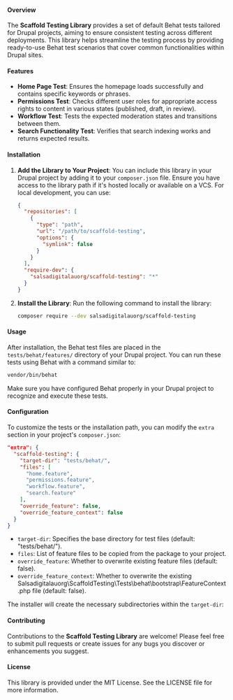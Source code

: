 #### Overview

The **Scaffold Testing Library** provides a set of default Behat tests tailored for Drupal projects, aiming to ensure consistent testing across different deployments. This library helps streamline the testing process by providing ready-to-use Behat test scenarios that cover common functionalities within Drupal sites.

#### Features

- **Home Page Test**: Ensures the homepage loads successfully and contains specific keywords or phrases.
- **Permissions Test**: Checks different user roles for appropriate access rights to content in various states (published, draft, in review).
- **Workflow Test**: Tests the expected moderation states and transitions between them.
- **Search Functionality Test**: Verifies that search indexing works and returns expected results.

#### Installation

1. **Add the Library to Your Project**: You can include this library in your Drupal project by adding it to your `composer.json` file. Ensure you have access to the library path if it's hosted locally or available on a VCS. For local development, you can use:

    ```json
    {
      "repositories": [
        {
          "type": "path",
          "url": "/path/to/scaffold-testing",
          "options": {
            "symlink": false
          }
        }
      ],
      "require-dev": {
        "salsadigitalauorg/scaffold-testing": "*"
      }
    }
    ```

2. **Install the Library**: Run the following command to install the library:

    ```bash
    composer require --dev salsadigitalauorg/scaffold-testing
    ```

#### Usage

After installation, the Behat test files are placed in the `tests/behat/features/` directory of your Drupal project. You can run these tests using Behat with a command similar to:

```bash
vendor/bin/behat
```

Make sure you have configured Behat properly in your Drupal project to recognize and execute these tests.

#### Configuration

To customize the tests or the installation path, you can modify the `extra` section in your project's `composer.json`:

```json
"extra": {
  "scaffold-testing": {
    "target-dir": "tests/behat/",
    "files": [
      "home.feature",
      "permissions.feature",
      "workflow.feature",
      "search.feature"
    ],
    "override_feature": false,
    "override_feature_context": false
  }
}
```

- `target-dir`: Specifies the base directory for test files (default: "tests/behat/").
- `files`: List of feature files to be copied from the package to your project.
- `override_feature`: Whether to overwrite existing feature files (default: false).
- `override_feature_context`: Whether to overwrite the existing Salsadigitalauorg\ScaffoldTesting\Tests\behat\bootstrap\FeatureContext.php file (default: false).

The installer will create the necessary subdirectories within the `target-dir`:

#### Contributing

Contributions to the **Scaffold Testing Library** are welcome! Please feel free to submit pull requests or create issues for any bugs you discover or enhancements you suggest.

#### License

This library is provided under the MIT License. See the LICENSE file for more information.
